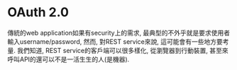 # OAuth 2.0

傳統的web application如果有security上的需求, 最典型的不外乎就是要求使用者輸入username/password, 然而, 對REST service來說, 這可能會有一些地方要考量. 我們知道, REST service的客戶端可以很多樣化, 從瀏覽器到行動裝置, 甚至來呼叫API的還可以不是一活生生的人\(是機器\).

